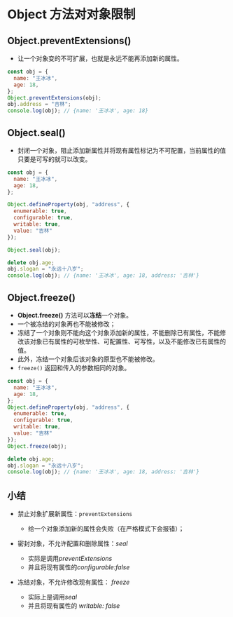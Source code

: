 # Object 方法对对象限制

## Object.preventExtensions()

* 让一个对象变的不可扩展，也就是永远不能再添加新的属性。

```js
const obj = {
  name: "王冰冰",
  age: 18,
};
Object.preventExtensions(obj);
obj.address = "吉林";
console.log(obj); // {name: '王冰冰', age: 18}
```

## Object.seal()

* 封闭一个对象，阻止添加新属性并将现有属性标记为不可配置，当前属性的值只要是可写的就可以改变。

```js
const obj = {
  name: "王冰冰",
  age: 18,
};

Object.defineProperty(obj, "address", {
  enumerable: true,
  configurable: true,
  writable: true,
  value: "吉林"
});

Object.seal(obj);

delete obj.age;
obj.slogan = "永远十八岁";
console.log(obj); // {name: '王冰冰', age: 18, address: '吉林'}
```

## Object.freeze()

* **Object.freeze()** 方法可以**冻结**一个对象。
* 一个被冻结的对象再也不能被修改；
* 冻结了一个对象则不能向这个对象添加新的属性，不能删除已有属性，不能修改该对象已有属性的可枚举性、可配置性、可写性，以及不能修改已有属性的值。
* 此外，冻结一个对象后该对象的原型也不能被修改。
* `freeze()` 返回和传入的参数相同的对象。

```js
const obj = {
  name: "王冰冰",
  age: 18,
};
Object.defineProperty(obj, "address", {
  enumerable: true,
  configurable: true,
  writable: true,
  value: "吉林"
});
Object.freeze(obj);

delete obj.age;
obj.slogan = "永远十八岁";
console.log(obj); // {name: '王冰冰', age: 18, address: '吉林'}
```

## 小结

* 禁止对象扩展新属性：`preventExtensions `
  * 给一个对象添加新的属性会失败（在严格模式下会报错）； 

* 密封对象，不允许配置和删除属性：*seal* 
  * 实际是调用*preventExtensions* 
  * 并且将现有属性的*configurable:false* 

* 冻结对象，不允许修改现有属性： *freeze* 
  * 实际上是调用*seal* 
  * 并且将现有属性的 *writable: false*





































